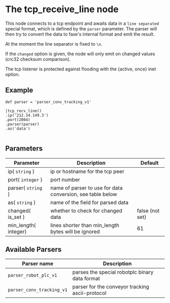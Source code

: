 The tcp_receive_line node
=====================

This node connects to a tcp endpoint and awaits data in a `line separated` special format, 
which is defined by the `parser` parameter.
The parser will then try to convert the data to faxe's internal format and emit the result.

At the moment the line separator is fixed to `\n`. 
    
If the `changed` option is given, the node will only emit on changed values (crc32 checksum comparison).

The tcp listener is protected against flooding with the {active, once} inet option.

Example
-------
```dfs    
def parser = 'parser_conv_tracking_v1'

|tcp_recv_line()
.ip('212.14.149.3')
.port(2004)
.parser(parser)
.as('data')
     
```


Parameters
----------

Parameter     | Description | Default 
--------------|-------------|--------- 
ip( `string` )| ip or hostname for the tcp peer | 
port( `integer` )| port number |
parser( `string` )| name of parser to use for data conversion, see table below|
as( `string` ) | name of the field for parsed data|
changed( is_set )| whether to check for changed data| false (not set) 
min_length( integer)|lines shorter than min_length bytes will be ignored | 61

Available Parsers
-----------------

Parser name            | Description
-----------------------|-------------------------------------------------
`parser_robot_plc_v1`  | parses the special robotplc binary data format
`parser_conv_tracking_v1`|parser for the conveyor tracking ascii-protocol